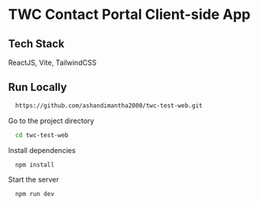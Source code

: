 
# TWC Contact Portal Client-side App


## Tech Stack

ReactJS, Vite, TailwindCSS
## Run Locally


```bash
  https://github.com/ashandimantha2000/twc-test-web.git
```

Go to the project directory

```bash
  cd twc-test-web
```

Install dependencies

```bash
  npm install
```

Start the server

```bash
  npm run dev
```

